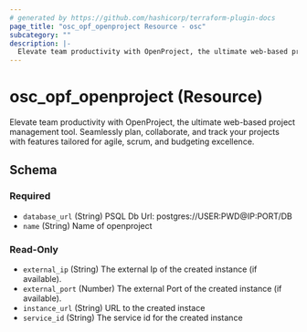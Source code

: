 ```yaml
---
# generated by https://github.com/hashicorp/terraform-plugin-docs
page_title: "osc_opf_openproject Resource - osc"
subcategory: ""
description: |-
  Elevate team productivity with OpenProject, the ultimate web-based project management tool. Seamlessly plan, collaborate, and track your projects with features tailored for agile, scrum, and budgeting excellence.
---
```


# osc_opf_openproject (Resource)

Elevate team productivity with OpenProject, the ultimate web-based project management tool. Seamlessly plan, collaborate, and track your projects with features tailored for agile, scrum, and budgeting excellence.



<!-- schema generated by tfplugindocs -->
## Schema

### Required

- `database_url` (String) PSQL Db Url: postgres:&#x2F;&#x2F;USER:PWD@IP:PORT&#x2F;DB
- `name` (String) Name of openproject

### Read-Only

- `external_ip` (String) The external Ip of the created instance (if available).
- `external_port` (Number) The external Port of the created instance (if available).
- `instance_url` (String) URL to the created instace
- `service_id` (String) The service id for the created instance
